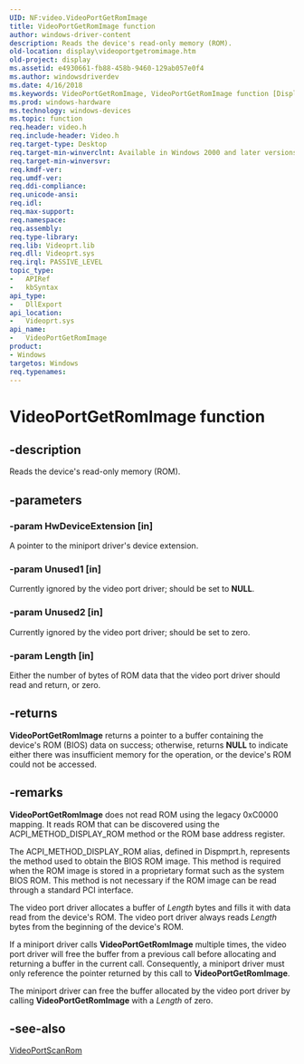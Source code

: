 ```yaml
---
UID: NF:video.VideoPortGetRomImage
title: VideoPortGetRomImage function
author: windows-driver-content
description: Reads the device's read-only memory (ROM).
old-location: display\videoportgetromimage.htm
old-project: display
ms.assetid: e4930661-fb88-458b-9460-129ab057e0f4
ms.author: windowsdriverdev
ms.date: 4/16/2018
ms.keywords: VideoPortGetRomImage, VideoPortGetRomImage function [Display Devices], VideoPort_Functions_070e50af-a33d-4dc5-9bd1-9f60367f49b2.xml, display.videoportgetromimage, video/VideoPortGetRomImage
ms.prod: windows-hardware
ms.technology: windows-devices
ms.topic: function
req.header: video.h
req.include-header: Video.h
req.target-type: Desktop
req.target-min-winverclnt: Available in Windows 2000 and later versions of the Windows operating systems.
req.target-min-winversvr: 
req.kmdf-ver: 
req.umdf-ver: 
req.ddi-compliance: 
req.unicode-ansi: 
req.idl: 
req.max-support: 
req.namespace: 
req.assembly: 
req.type-library: 
req.lib: Videoprt.lib
req.dll: Videoprt.sys
req.irql: PASSIVE_LEVEL
topic_type:
-	APIRef
-	kbSyntax
api_type:
-	DllExport
api_location:
-	Videoprt.sys
api_name:
-	VideoPortGetRomImage
product:
- Windows
targetos: Windows
req.typenames: 
---
```


# VideoPortGetRomImage function


## -description


Reads the device's read-only memory (ROM).


## -parameters




### -param HwDeviceExtension [in]

A pointer to the miniport driver's device extension.


### -param Unused1 [in]

Currently ignored by the video port driver; should be set to <b>NULL</b>.


### -param Unused2 [in]

Currently ignored by the video port driver; should be set to zero.


### -param Length [in]

Either the number of bytes of ROM data that the video port driver should read and return, or zero.


## -returns



<b>VideoPortGetRomImage</b> returns a pointer to a buffer containing the device's ROM (BIOS) data on success; otherwise, returns <b>NULL</b> to indicate either there was insufficient memory for the operation, or the device's ROM could not be accessed.




## -remarks



<b>VideoPortGetRomImage</b> does not read ROM using the legacy 0xC0000 mapping. It reads ROM that can be discovered using the ACPI_METHOD_DISPLAY_ROM method or the ROM base address register.

The ACPI_METHOD_DISPLAY_ROM alias, defined in Dispmprt.h, represents the method used to obtain the BIOS ROM image. This method is required when the ROM image is stored in a proprietary format such as the system BIOS ROM. This method is not necessary if the ROM image can be read through a standard PCI interface.

The video port driver allocates a buffer of <i>Length</i> bytes and fills it with data read from the device's ROM. The video port driver always reads <i>Length</i> bytes from the beginning of the device's ROM.

If a miniport driver calls <b>VideoPortGetRomImage</b> multiple times, the video port driver will free the buffer from a previous call before allocating and returning a buffer in the current call. Consequently, a miniport driver must only reference the pointer returned by this call to <b>VideoPortGetRomImage</b>.

The miniport driver can free the buffer allocated by the video port driver by calling <b>VideoPortGetRomImage</b> with a <i>Length</i> of zero. 




## -see-also




<a href="https://msdn.microsoft.com/library/windows/hardware/ff570360">VideoPortScanRom</a>
 

 

